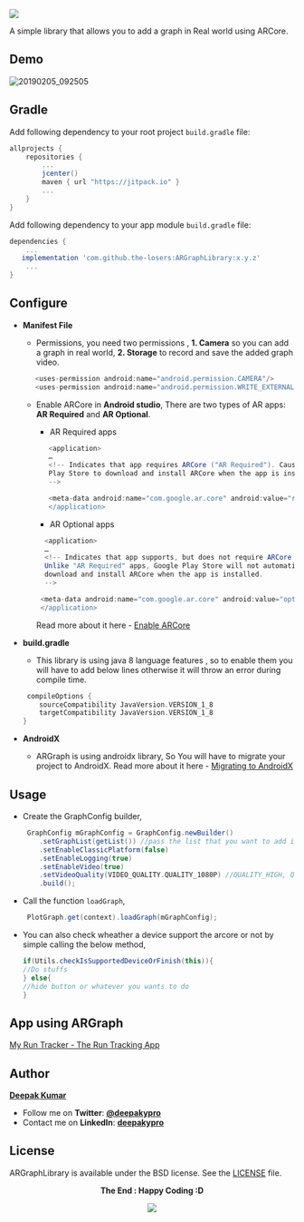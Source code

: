 
[![](https://jitpack.io/v/the-losers/ARGraphLibrary.svg)](https://jitpack.io/#the-losers/ARGraphLibrary)

A simple library that allows you to add a graph in Real world using ARCore.

## Demo

![20190205_092505](https://user-images.githubusercontent.com/47303464/52292799-80422900-299b-11e9-9c1a-ccfb6b4c6618.gif)

## Gradle

Add following dependency to your root project `build.gradle` file:

```groovy
allprojects {
    repositories {
        ...
        jcenter()
        maven { url "https://jitpack.io" }
        ...
    }
}
```

Add following dependency to your app module `build.gradle` file:

```groovy
dependencies {
    ...
   implementation 'com.github.the-losers:ARGraphLibrary:x.y.z'
    ...
}
```

## Configure

* **Manifest File**

    * Permissions, you need two permissions , **1. Camera** so you can add a graph in real world,
                                              **2. Storage** to record and save the added graph video. 
    
    
     ```groovy
        <uses-permission android:name="android.permission.CAMERA"/>
        <uses-permission android:name="android.permission.WRITE_EXTERNAL_STORAGE"/>
     ```
    
    * Enable ARCore in **Android studio**, There are two types of AR apps: **AR Required** and **AR Optional**.
    
        * AR Required apps
        
        ```groovy
           <application>
           …
           <!-- Indicates that app requires ARCore ("AR Required"). Causes Google
           Play Store to download and install ARCore when the app is installed.
           -->
   
           <meta-data android:name="com.google.ar.core" android:value="required" />
           </application>  
        ```
        * AR Optional apps
        
        ```groovy
          <application>
          …
          <!-- Indicates that app supports, but does not require ARCore ("AR Optional").
          Unlike "AR Required" apps, Google Play Store will not automatically
          download and install ARCore when the app is installed.
          -->
        
         <meta-data android:name="com.google.ar.core" android:value="optional" />
         </application>
         ```
        Read more about it here - [Enable ARCore](https://developers.google.com/ar/develop/java/enable-arcore)

* **build.gradle**

    * This library is using java 8 language features , so to enable them you will have to add below lines otherwise it will throw an error during compile time.
    
    ```groovy
     compileOptions {
        sourceCompatibility JavaVersion.VERSION_1_8
        targetCompatibility JavaVersion.VERSION_1_8
    }
    ```
    
* **AndroidX**

    * ARGraph is using androidx library, So You will have to migrate your project to AndroidX. Read more about it here - [Migrating to AndroidX](https://developer.android.com/jetpack/androidx/migrate)
    
## Usage   

* Create the GraphConfig builder,
    
    ```groovy
     GraphConfig mGraphConfig = GraphConfig.newBuilder()
        .setGraphList(getList()) //pass the list that you want to add in real world
        .setEnableClassicPlatform(false) 
        .setEnableLogging(true) 
        .setEnableVideo(true)
        .setVideoQuality(VIDEO_QUALITY.QUALITY_1080P) //QUALITY_HIGH, QUALITY_2160P,QUALITY_1080P,QUALITY_720P,QUALITY_480P
        .build();
    ```
    
* Call the function `loadGraph`,
    
    ```groovy
     PlotGraph.get(context).loadGraph(mGraphConfig);
    ```
 
 * You can also check wheather a device support the arcore or not by simple calling the below method,
 
    ```groovy
    if(Utils.checkIsSupportedDeviceOrFinish(this)){
    //Do stuffs
    } else{
    //hide button or whatever you wants to do
    }
    ```

        
    


## App using ARGraph
[My Run Tracker - The Run Tracking App](https://play.google.com/store/apps/details?id=activity.com.myactivity2&hl=en_US)

## Author
[**Deepak Kumar**](https://github.com/deepakypro)

- Follow me on **Twitter**: [**@deepakypro**](https://twitter.com/deepakypro)
- Contact me on **LinkedIn**: [**deepakypro**](http://linkedin.com/in/deepakypro)

## License
ARGraphLibrary is available under the BSD license. See the [LICENSE](https://github.com/the-losers/ARGraphLibrary/blob/master/LICENSE.md) file.

<p align="center">
  <b>The End : Happy Coding :D</b>
</p>


<p align="center">
  <img src="https://user-images.githubusercontent.com/47303464/52298578-42e49800-29a9-11e9-8fd4-5897190e45b8.png">
</p>
